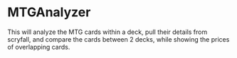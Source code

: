 # MTGAnalyzer
This will analyze the MTG cards within a deck, pull their details from scryfall, and compare the cards between 2 decks, while showing the prices of overlapping cards.
